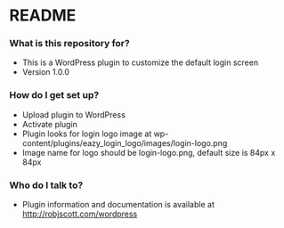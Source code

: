# README #

### What is this repository for? ###

* This is a WordPress plugin to customize the default login screen
* Version 1.0.0

### How do I get set up? ###

* Upload plugin to WordPress
* Activate plugin
* Plugin looks for login logo image at wp-content/plugins/eazy_login_logo/images/login-logo.png
* Image name for logo should be login-logo.png, default size is 84px x 84px



### Who do I talk to? ###

* Plugin information and documentation is available at http://robjscott.com/wordpress